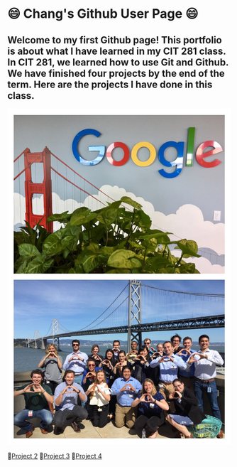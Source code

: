 # :smile: Chang's Github User Page :smile:
## Welcome to my first Github page! This portfolio is about what I have learned in my CIT 281 class. In CIT 281, we learned how to use Git and Github. We have finished four projects by the end of the term. Here are the projects I have done in this class.
![Ducks at Google](images/Ducks-at-Google.png)

:rocket:[Project 2](https://uo-cit.github.io/p2-17S-changliCHN/)
:rocket:[Project 3](https://uo-cit.github.io/p3-17s-changliCHN/)
:rocket:[Project 4](https://uo-cit.github.io/p4-17s-changliCHN/)
